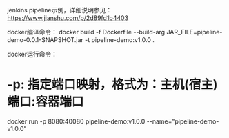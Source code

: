 jenkins pipeline示例，详细说明参见：https://www.jianshu.com/p/2d89fd1b4403

docker编译命令：
docker build -f Dockerfile --build-arg JAR_FILE=pipeline-demo-0.0.1-SNAPSHOT.jar -t pipeline-demo:v1.0.0  .

docker运行命令：
# -p: 指定端口映射，格式为：主机(宿主)端口:容器端口
docker run -p 8080:40080 pipeline-demo:v1.0.0  --name="pipeline-demo-v1.0.0"